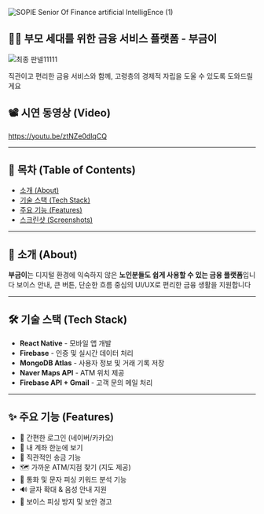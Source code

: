 ![SOPIE Senior Of Finance   artificial IntelligEnce (1)](https://github.com/user-attachments/assets/503ee1ed-bde8-418f-95fa-5ef24bb450c0)

## 👵👴 부모 세대를 위한 금융 서비스 플랫폼 - 부금이

![최종 판넬11111](https://github.com/user-attachments/assets/87005d1c-d6c1-4bba-879d-51129a855592)

직관이고 편리한 금융 서비스와 함께,
고령층의 경제적 자립을 도울 수 있도록 도와드릴게요

## 📽️ 시연 동영상 (Video)
https://youtu.be/ztNZe0dlqCQ

---

## 🧭 목차 (Table of Contents)

- [소개 (About)](#소개-about)
- [기술 스택 (Tech Stack)](#기술-스택-tech-stack)
- [주요 기능 (Features)](#주요-기능-features)
- [스크린샷 (Screenshots)](#스크린샷-screenshots)

---

## 📌 소개 (About)

**부금이**는 디지털 환경에 익숙하지 않은 **노인분들도 쉽게 사용할 수 있는 금융 플랫폼**입니다
보이스 안내, 큰 버튼, 단순한 흐름 중심의 UI/UX로 편리한 금융 생활을 지원합니다

---

## 🛠️ 기술 스택 (Tech Stack)

- **React Native** - 모바일 앱 개발
- **Firebase** - 인증 및 실시간 데이터 처리
- **MongoDB Atlas** - 사용자 정보 및 거래 기록 저장
- **Naver Maps API** - ATM 위치 제공
- **Firebase API + Gmail** - 고객 문의 메일 처리

---

## ✨ 주요 기능 (Features)

- 🔐 간편한 로그인 (네이버/카카오)
- 🏦 내 계좌 한눈에 보기
- 💸 직관적인 송금 기능
- 🗺️ 가까운 ATM/지점 찾기 (지도 제공)
- 🧾 통화 및 문자 피싱 키워드 분석 기능
- 🔊 글자 확대 & 음성 안내 지원
- 🛟 보이스 피싱 방지 및 보안 경고
